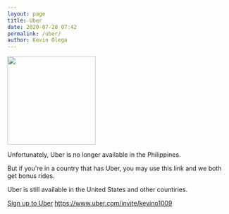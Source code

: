 ```yaml
--- 
layout: page
title: Uber
date: 2020-07-28 07:42
permalink: /uber/ 
author: Kevin Olega 
--- 
```

<img src="{{ site.url }}/images/2019-07-Kevin-Gray.jpg" width="200">

Unfortunately, Uber is no longer available in the Philippines.

But if you're in a country that has Uber, you may use this link and we both get bonus rides.

Uber is still available in the United States and other countiries.

[Sign up to Uber](https://www.uber.com/invite/kevino1009)
https://www.uber.com/invite/kevino1009